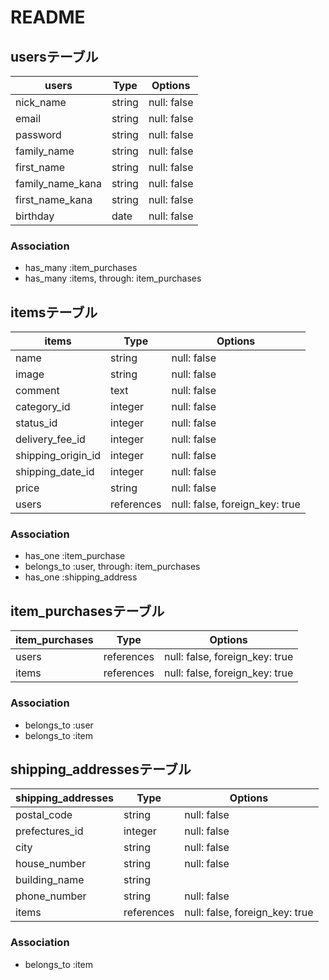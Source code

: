 # README

## usersテーブル

| users            | Type       | Options     |
| ---------------- | ---------- | ------------|
| nick_name        | string     | null: false |
| email            | string     | null: false |
| password         | string     | null: false |
| family_name      | string     | null: false |
| first_name       | string     | null: false |
| family_name_kana | string     | null: false |
| first_name_kana  | string     | null: false |
| birthday         | date       | null: false |

### Association
- has_many :item_purchases
- has_many :items, through: item_purchases

## itemsテーブル

| items               | Type       | Options                        |
| ------------------- | ---------- | ------------------------------ |
| name                | string     | null: false                    |
| image               | string     | null: false                    |
| comment             | text       | null: false                    |
| category_id         | integer    | null: false                    |
| status_id           | integer    | null: false                    |
| delivery_fee_id     | integer    | null: false                    |
| shipping_origin_id  | integer    | null: false                    |
| shipping_date_id    | integer    | null: false                    |
| price               | string     | null: false                    |
| users               | references | null: false, foreign_key: true |

### Association
- has_one :item_purchase
- belongs_to :user, through: item_purchases
- has_one :shipping_address

## item_purchasesテーブル

| item_purchases    | Type       | Options                        |
| ----------------- | ---------- | ------------------------------ |
| users             | references | null: false, foreign_key: true |
| items             | references | null: false, foreign_key: true |

### Association
- belongs_to :user
- belongs_to :item

## shipping_addressesテーブル

| shipping_addresses  | Type       | Options                        |
| ------------------- | ---------- | ------------------------------ |
| postal_code         | string     | null: false                    |
| prefectures_id      | integer    | null: false                    |
| city                | string     | null: false                    |
| house_number        | string     | null: false                    |
| building_name       | string     |                                |
| phone_number        | string     | null: false                    |
| items               | references | null: false, foreign_key: true |

### Association
- belongs_to :item